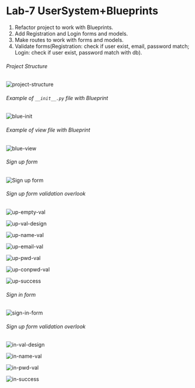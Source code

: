 # Lab-7 UserSystem+Blueprints

1. Refactor project to work with Blueprints.
2. Add Registration and Login forms and models.
3. Make routes to work with forms and models.
4. Validate forms(Registration: check if user exist, email, password match; Login: check if user exist, password match with db).

###### Project Structure

![project-structure](./screens/project-structure.png)

###### Example of `__init__.py` file with Blueprint

![blue-init](./screens/blue-init.png)

###### Example of view file with Blueprint

![blue-view](./screens/blue-view.png)

###### Sign up form

![Sign up form](./screens/sign-up-form.png)

###### Sign up form validation overlook

![up-empty-val](./screens/up-empty-val.png)

![up-val-design](./screens/up-val-design.png)

![up-name-val](./screens/up-name-val.png)

![up-email-val](./screens/up-email-val.png)

![up-pwd-val](./screens/up-pwd-val.png)

![up-conpwd-val](./screens/up-conpwd-val.png)

![up-success](./screens/up-success.png)

###### Sign in form

![sign-in-form](./screens/sign-in-form.png)

###### Sign up form validation overlook

![in-val-design](./screens/in-val-design.png)

![in-name-val](./screens/in-name-val.png)

![in-pwd-val](./screens/in-pwd-val.png)

![in-success](./screens/in-success.png)
